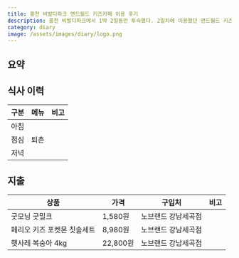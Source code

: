 ```yaml
---
title: 홍천 비발디파크 앤드월드 키즈카페 이용 후기
description: 홍천 비발디파크에서 1박 2일동안 투숙했다. 2일차에 이용했던 앤드월드 키즈파케에 대해 기록한다. 
category: diary
image: /assets/images/diary/logo.png
---
```


요약
---


식사 이력
---

|구분|메뉴|비고|
|---|---|---|
|아침|   |   |
|점심|퇴촌|   |
|저녁|   |   |


지출
---

|상품|가격|구입처|비고|
|---|---|---|---|
|굿모닝 굿밀크|1,580원|노브랜드 강남세곡점|   |
|페리오 키즈 포켓몬 칫솔세트|8,980원|노브랜드 강남세곡점|   |
|햇사레 복숭아 4kg|22,800원|노브랜드 강남세곡점|   |